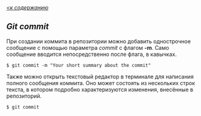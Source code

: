 *[<к содержанию](./readeaboutgit.md)*

## ***Git commit***

При создании коммита в репозитории можно добавить однострочное сообщение с помощью параметра *commit* с флагом **-m**. Само сообщение вводится непосредственно после флага, в кавычках.

``````
$ git commit -m "Your short summary about the commit"
``````

Также можно открыть текстовый редактор в терминале для написания полного сообщения коммита. Оно может состоять из нескольких строк текста, в котором подробно характеризуются изменения, внесённые в репозиторий.

``````
$ git commit
``````
